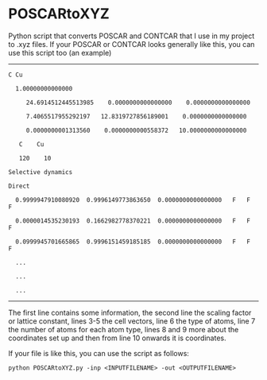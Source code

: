 # POSCARtoXYZ
Python script that converts POSCAR and CONTCAR that I use in my project to .xyz files. If your POSCAR or CONTCAR looks generally like this, you can use this script too (an example)

__________
```C Cu```

```   1.00000000000000 ```
    
```     24.6914512445513985    0.0000000000000000    0.0000000000000000```

```     7.4065517955292197   12.8319727856189001    0.0000000000000000```

```     0.0000000001313560    0.0000000000558372   10.0000000000000000```

```   C    Cu```

```   120    10```

```Selective dynamics```

```Direct```

```  0.9999947910080920  0.9996149773863650  0.0000000000000000   F   F   F```

```  0.0000014535230193  0.1662982778370221  0.0000000000000000   F   F   F```

```  0.0999945701665865  0.9996151459185185  0.0000000000000000   F   F   F```

```  ...```

```  ...```

```  ...```
_________

The first line contains some information, the second line the scaling factor or lattice constant, lines 3-5 the cell vectors, line 6 the type of atoms, line 7 the number of atoms for each atom type, lines 8 and 9 more about the coordinates set up and then from line 10 onwards it is coordinates.

If your file is like this, you can use the script as follows:

```
python POSCARtoXYZ.py -inp <INPUTFILENAME> -out <OUTPUTFILENAME>
```
